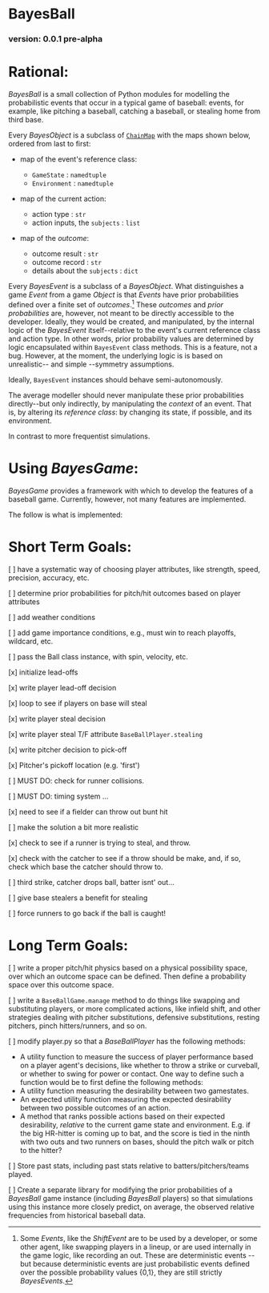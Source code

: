 # BayesBall
### version: 0.0.1 pre-alpha


Rational:
========

*BayesBall* is a small collection of Python modules for modelling the probabilistic events that occur in a typical game of baseball: events, for example, like pitching a baseball, catching a baseball, or stealing home from third base.


Every *BayesObject* is a subclass of [`ChainMap`](https://docs.python.org/3/library/collections.html#collections.ChainMap) with the maps shown below, ordered from last to first:

- map of the event's reference class:
    - `GameState` : `namedtuple`
    - `Environment` : `namedtuple`

- map of the current action:
    - action type : `str` 
    - action inputs, the `subjects` : `list`
  
- map of the *outcome*:
    - outcome result : `str`
    - outcome record : `str`
    - details about the `subjects` : `dict`

Every *BayesEvent* is a subclass of a *BayesObject*. What distinguishes a game *Event* from a game *Object* is that *Events* have prior probabilities defined over a finite set of *outcomes*.[^1] These *outcomes* and *prior probabilities* are, however, not meant to be directly accessible to the developer. Ideally, they would be created, and manipulated, by the internal logic of the *BayesEvent* itself--relative to the event's current reference class and action type. In other words, prior probability values are determined by logic encapsulated within `BayesEvent` class methods. This is a feature, not a bug. However, at the moment, the underlying logic is is based on unrealistic-- and simple --symmetry assumptions.

Ideally, `BayesEvent` instances should behave semi-autonomously.

The average modeller should never manipulate these prior probabilities directly--but only indirectly, by manipulating the *context* of an event. That is, by altering its *reference class*: by changing its state, if possible, and its environment.

In contrast to more frequentist simulations.


Using *BayesGame*:
=================

*BayesGame* provides a framework with which to develop the features of a baseball game. Currently, however, not many features are implemented.

The follow is what is implemented:



Short Term Goals:
================

[ ] have a systematic way of choosing player attributes, like strength, speed, precision, accuracy, etc.

[ ] determine prior probabilities for pitch/hit outcomes based on player attributes

[ ] add weather conditions

[ ] add game importance conditions, e.g., must win to reach playoffs, wildcard, etc.

[ ] pass the Ball class instance, with spin, velocity, etc.

[x] initialize lead-offs

[x] write player lead-off decision

[x] loop to see if players on base will steal

[x] write player steal decision

[x] write player steal T/F attribute `BaseBallPlayer.stealing`

[x] write pitcher decision to pick-off

[x] Pitcher's pickoff location (e.g. 'first')

[ ] MUST DO: check for runner collisions.

[ ] MUST DO: timing system ...

[x] need to see if a fielder can throw out bunt hit

[ ] make the solution a bit more realistic
	
[x] check to see if a runner is
        trying to steal, and throw.
		
[x] check with the catcher to see
        if a throw should be make, and,
        if so, check which base the
        catcher should throw to.
		
[ ] third strike, catcher drops ball, batter isnt' out...

[ ] give base stealers a benefit for stealing

[ ] force runners to go back if the ball is caught!




Long Term Goals:
===============

[ ] write a proper pitch/hit physics based on a physical possibility space, over which an outcome space can be defined. Then define a probability space over this outcome space. 

[ ] write a `BaseBallGame.manage` method to do things like swapping and substituting players, or more complicated actions, like infield shift, and other strategies dealing with pitcher substitutions, defensive substitutions, resting pitchers, pinch hitters/runners, and so on.

[ ] modify player.py so that a *BaseBallPlayer* has the following methods:
    
- A utility function to measure the success of player performance based on a player agent's decisions, like whether to throw a strike or curveball, or whether to swing for power or contact. One way to define such a function would be to first define the following methods:
- A utility function measuring the desirability between two gamestates. 
- An expected utility function measuring the expected desirability between two possible outcomes of an action.
- A method that ranks possible actions based on their expected desirability, *relative* to the current game state and environment. E.g. if the big HR-hitter is coming up to bat, and the score is tied in the ninth with two outs and two runners on bases, should the pitch walk or pitch to the hitter?

[ ] Store past stats, including past stats relative to batters/pitchers/teams played.

[ ] Create a separate library for modifying the prior probabilities of a  *BayesBall* game instance (including *BayesBall* players) so that simulations using this instance more closely predict, on average, the observed relative frequencies from historical baseball data. 

[^1]:  Some *Events*, like the *ShiftEvent* are to be used by a developer, or some other agent, like swapping players in a lineup, or are used internally in the game logic, like recording an out. These are deterministic events -- but because deterministic events are just probabilistic events defined over the possible probability values \{0,1\}, they are still strictly *BayesEvents*.
